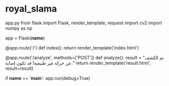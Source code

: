 # royal_slama
app.py
from flask import Flask, render_template, request
import cv2
import numpy as np

app = Flask(__name__)

@app.route('/')
def index():
    return render_template('index.html')

@app.route('/analyze', methods=['POST'])
def analyze():
    result = "تم الكشف عن حركة غير طبيعية! قد تكون إصابة."
    return render_template('result.html', result=result)

if __name__ == '__main__':
    app.run(debug=True)
